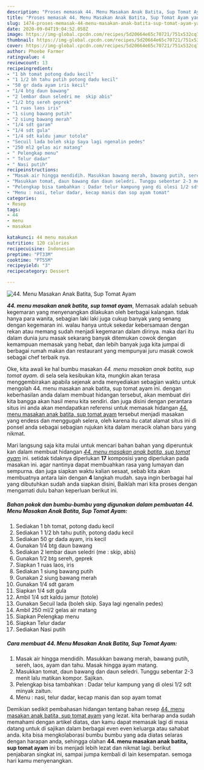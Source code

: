 ```yaml
---
description: "Proses memasak 44. Menu Masakan Anak Batita, Sup Tomat Ayam yang praktis"
title: "Proses memasak 44. Menu Masakan Anak Batita, Sup Tomat Ayam yang praktis"
slug: 1474-proses-memasak-44-menu-masakan-anak-batita-sup-tomat-ayam-yang-praktis
date: 2020-09-04T19:04:52.058Z
image: https://img-global.cpcdn.com/recipes/5d20664e65c70721/751x532cq70/44-menu-masakan-anak-batita-sup-tomat-ayam-foto-resep-utama.jpg
thumbnail: https://img-global.cpcdn.com/recipes/5d20664e65c70721/751x532cq70/44-menu-masakan-anak-batita-sup-tomat-ayam-foto-resep-utama.jpg
cover: https://img-global.cpcdn.com/recipes/5d20664e65c70721/751x532cq70/44-menu-masakan-anak-batita-sup-tomat-ayam-foto-resep-utama.jpg
author: Phoebe Farmer
ratingvalue: 4
reviewcount: 13
recipeingredient:
- "1 bh tomat potong dadu kecil"
- "1 1/2 bh tahu putih potong dadu kecil"
- "50 gr dada ayam iris kecil"
- "1/4 btg daun bawang"
- "2 lembar daun seledri me  skip abis"
- "1/2 btg sereh geprek"
- "1 ruas laos iris"
- "1 siung bawang putih"
- "2 siung bawang merah"
- "1/4 sdt garam"
- "1/4 sdt gula"
- "1/4 sdt kaldu jamur totole"
- "Secuil lada boleh skip Saya lagi ngenalin pedes"
- "250 ml2 gelas air matang"
- " Pelengkap menu"
- " Telur dadar"
- " Nasi putih"
recipeinstructions:
- "Masak air hingga mendidih. Masukkan bawang merah, bawang putih, sereh, laos, ayam dan tahu. Masak hingga ayam matang."
- "Masukkan tomat, daun bawang dan daun seledri. Tunggu sebentar 2-3 menit lalu matikan kompor. Sajikan."
- "Pelengkap bisa tambahkan : Dadar telur kampung yang di olesi 1/2 sdt minyak zaitun."
- "Menu : nasi, telur dadar, kecap manis dan sop ayam tomat"
categories:
- Resep
tags:
- 44
- menu
- masakan

katakunci: 44 menu masakan 
nutrition: 120 calories
recipecuisine: Indonesian
preptime: "PT33M"
cooktime: "PT55M"
recipeyield: "3"
recipecategory: Dessert

---
```



![44. Menu Masakan Anak Batita, Sup Tomat Ayam](https://img-global.cpcdn.com/recipes/5d20664e65c70721/751x532cq70/44-menu-masakan-anak-batita-sup-tomat-ayam-foto-resep-utama.jpg)

<b><i>44. menu masakan anak batita, sup tomat ayam</i></b>, Memasak adalah sebuah kegemaran yang menyenangkan dilakukan oleh berbagai kalangan. tidak hanya para wanita, sebagian laki laki juga cukup banyak yang senang dengan kegemaran ini. walau hanya untuk sekedar kebersamaan dengan rekan atau memang sudah menjadi kegemaran dalam dirinya. maka dari itu dalam dunia juru masak sekarang banyak ditemukan cowok dengan kemampuan memasak yang hebat, dan lebih banyak juga kita jumpai di berbagai rumah makan dan restaurant yang mempunyai juru masak cowok sebagai chef terbaik nya.

Oke, kita awali ke hal bumbu masakan <i>44. menu masakan anak batita, sup tomat ayam</i>. di sela sela kesibukan kita, mungkin akan terasa menggembirakan apabila sejenak anda menyediakan sebagian waktu untuk mengolah 44. menu masakan anak batita, sup tomat ayam ini. dengan keberhasilan anda dalam membuat hidangan tersebut, akan membuat diri kita bangga akan hasil menu kita sendiri. dan juga disini dengan perantara situs ini anda akan mendapatkan referensi untuk memasak hidangan <u>44. menu masakan anak batita, sup tomat ayam</u> tersebut menjadi masakan yang endess dan menggugah selera, oleh karena itu catat alamat situs ini di ponsel anda sebagai sebagian rujukan kita dalam meracik olahan baru yang nikmat.




Mari langsung saja kita mulai untuk mencari bahan bahan yang diperuntuk kan dalam membuat hidangan <u><i>44. menu masakan anak batita, sup tomat ayam</i></u> ini. setidak tidaknya diperlukan <b>17</b> komposisi yang diperlukan pada masakan ini. agar nantinya dapat membuahkan rasa yang lumayan dan sempurna. dan juga siapkan waktu kalian sesaat, sebab kita akan membuatnya antara lain dengan <b>4</b> langkah mudah. saya ingin berbagai hal yang dibutuhkan sudah anda siapkan disini, Baiklah mari kita proses dengan mengamati dulu bahan keperluan berikut ini.

<!--inarticleads1-->

##### Bahan pokok dan bumbu-bumbu yang digunakan dalam pembuatan 44. Menu Masakan Anak Batita, Sup Tomat Ayam:

1. Sediakan 1 bh tomat, potong dadu kecil
1. Sediakan 1 1/2 bh tahu putih, potong dadu kecil
1. Sediakan 50 gr dada ayam, iris kecil
1. Gunakan 1/4 btg daun bawang
1. Sediakan 2 lembar daun seledri (me : skip, abis)
1. Gunakan 1/2 btg sereh, geprek
1. Siapkan 1 ruas laos, iris
1. Sediakan 1 siung bawang putih
1. Gunakan 2 siung bawang merah
1. Gunakan 1/4 sdt garam
1. Siapkan 1/4 sdt gula
1. Ambil 1/4 sdt kaldu jamur (totole)
1. Gunakan Secuil lada (boleh skip. Saya lagi ngenalin pedes)
1. Ambil 250 ml/2 gelas air matang
1. Siapkan  Pelengkap menu
1. Siapkan  Telur dadar
1. Sediakan  Nasi putih




<!--inarticleads2-->

##### Cara membuat 44. Menu Masakan Anak Batita, Sup Tomat Ayam:

1. Masak air hingga mendidih. Masukkan bawang merah, bawang putih, sereh, laos, ayam dan tahu. Masak hingga ayam matang.
1. Masukkan tomat, daun bawang dan daun seledri. Tunggu sebentar 2-3 menit lalu matikan kompor. Sajikan.
1. Pelengkap bisa tambahkan : Dadar telur kampung yang di olesi 1/2 sdt minyak zaitun.
1. Menu : nasi, telur dadar, kecap manis dan sop ayam tomat




Demikian sedikit pembahasan hidangan tentang bahan resep <u>44. menu masakan anak batita, sup tomat ayam</u> yang lezat. kita berharap anda sudah memahami dengan artikel diatas, dan kamu dapat memasak lagi di masa datang untuk di sajikan dalam berbagai even even keluarga atau sahabat anda. kita bisa mengkolaborasi bumbu bumbu yang ada diatas selaras dengan harapan anda, sehingga olahan <b>44. menu masakan anak batita, sup tomat ayam</b> ini bs menjadi lebih lezat dan nikmat lagi. berikut penjabaran singkat ini, sampai jumpa kembali di lain kesempatan. semoga hari kamu menyenangkan.

